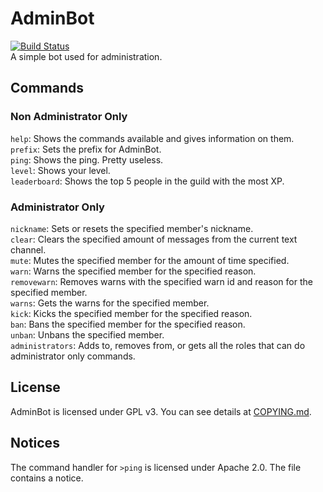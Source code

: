 # AdminBot  
[![Build Status](https://travis-ci.com/xf8b/AdminBot.svg?branch=master)](https://travis-ci.com/xf8b/AdminBot)  
A simple bot used for administration.  
## Commands  
### Non Administrator Only  
`help`: Shows the commands available and gives information on them.  
`prefix`: Sets the prefix for AdminBot.  
`ping`: Shows the ping. Pretty useless.  
`level`: Shows your level.  
`leaderboard`: Shows the top 5 people in the guild with the most XP.  
### Administrator Only  
`nickname`: Sets or resets the specified member's nickname.  
`clear`: Clears the specified amount of messages from the current text channel.  
`mute`: Mutes the specified member for the amount of time specified.  
`warn`: Warns the specified member for the specified reason.  
`removewarn`: Removes warns with the specified warn id and reason for the specified member.  
`warns`: Gets the warns for the specified member.  
`kick`: Kicks the specified member for the specified reason.  
`ban`: Bans the specified member for the specified reason.  
`unban`: Unbans the specified member.  
`administrators`: Adds to, removes from, or gets all the roles that can do administrator only commands.  
## License  
AdminBot is licensed under GPL v3. You can see details at [COPYING.md](COPYING.md).  
## Notices
The command handler for `>ping` is licensed under Apache 2.0. The file contains a notice.